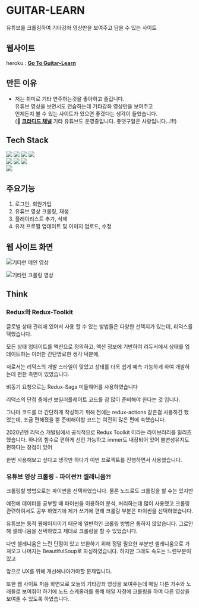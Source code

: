 # GUITAR-LEARN

유튜브를 크롤링하여 기타강좌 영상만을 보여주고 담을 수 있는 사이트

## 웹사이트

heroku : **[Go To Guitar-Learn](https://guitar-learn.herokuapp.com/)**

## 만든 이유

- 저는 취미로 기타 연주하는것을 좋아하고 즐깁니다.<br>
  유튜브 영상을 보면서도 연습하는데 기타강좌 영상만을 보여주고 <br>
  언제든지 볼 수 있는 사이트가 있으면 좋겠다는 생각이 들었습니다. <br>
  (🎸 **[크라디드 채널](https://www.youtube.com/channel/UC0pCBsPGS591jiaxSdoEJyg)** 기타 유튜브도 운영중입니다. 좋댓구알은 사랑입니다...!!!)

## Tech Stack

<img src="https://img.shields.io/badge/TypeScript-3178C6?style=flat-square&logo=TypeScript&logoColor=white"/></a>
<img src="https://img.shields.io/badge/React-61DAFB?style=flat-square&logo=React&logoColor=white"/></a>
<img src="https://img.shields.io/badge/Redux-764ABC?style=flat-square&logo=Redux&logoColor=white"/></a>
<img src="https://img.shields.io/badge/Redux-Saga-999999?style=flat-square&logo=Redux-Saga&logoColor=white"/></a>
<br>
<img src="https://img.shields.io/badge/Node.js-339933?style=flat-square&logo=Node.js&logoColor=white"/></a>
<img src="https://img.shields.io/badge/Express-000000?style=flat-square&logo=Express&logoColor=white"/></a>
<img src="https://img.shields.io/badge/MongoDB-47A248?style=flat-square&logo=MongoDB&logoColor=white"/></a>
<br>
<img src="https://img.shields.io/badge/Python-3766AB?style=flat-square&logo=Python&logoColor=white"/></a>

## 주요기능

1. 로그인, 회원가입 <br>
2. 유튜브 영상 크롤링, 재생 <br>
3. 플레이리스트 추가, 삭제 <br>
4. 유저 프로필 업데이트 및 이미지 업로드, 수정 <br>

## 웹 사이트 화면

![기타런 메인 영상](https://user-images.githubusercontent.com/56147655/129140313-38d23b32-fbab-4f51-8c4d-981828c70cab.gif)

![기타런 크롤링 영상](https://user-images.githubusercontent.com/56147655/129140339-687cd3c9-7848-400c-8c9c-bae0f7a9d7a1.gif)

## Think

### Redux와 Redux-Toolkit

글로벌 상태 관리에 있어서 사용 할 수 있는 방법들은 다양한 선택지가 있는데, 리덕스를 택했습니다.

모든 상태 업데이트를 액션으로 정의하고, 액션 정보에 기반하여 리듀서에서 상태를 업데이트하는 이러한 간단명료한 생각 덕분에,

저로서는 리덕스의 개발 스타일이 맞았고 상태를 더욱 쉽게 예측 가능하게 하여 개발하는데 편한 측면이 있었습니다.

비동기 요청으로는 Redux-Saga 미들웨어를 사용하였습니다

리덕스의 단점 중에선 보일러플레이트 코드를 참 많이 준비해야 한다는 것 입니다.

그나마 코드를 더 간단하게 작성하기 위해 전에는 redux-actions 같은걸 사용하긴 했었는데, 조금 편해졌을 뿐 준비해야할 코드는 여전히 많은 편에 속했습니다.

2020년엔 리덕스 개발팀에서 공식적으로 Redux Toolkit 이라는 라이브러리를 릴리즈했습니다. 하나의 함수로 편하게 선언 가능하고 immer도 내장되어 있어 불변성유지도 편하다는 장점이 있어

한번 사용해보고 싶다고 생각만 하다가 이번 프로젝트를 진행하면서 사용했습니다.

### 유튜브 영상 크롤링 - 파이썬?! 셀레니움?!

크롤링할 방법으로는 파이썬을 선택하였습니다. 물론 노드로도 크롤링을 할 수는 있지만

예전에 데이터를 공부할 때 파이썬을 이용하여 분석, 처리하는데 많이 사용했고 크롤링 관련하여서도 공부 하였기에 제가 쓰기에 편해 크롤링 부분은 파이썬을 선택하였습니다.

유튜브는 동적 웹페이지이기 때문에 일반적인 크롤링 방법은 통하지 않았습니다. 그로인해 셀레니움을 선택하였고 제대로 크롤링을 할 수 있었습니다.

다만 셀레니움은 느린 단점이 있고 보완하기 위해 정말 필요한 부분만 셀레니움으로 가져오고 나머지는 BeautifulSoup로 파싱하였습니다. 하지만 그래도 속도는 느린부분이 있고

앞으로 UX를 위해 개선해나아가야할 문제입니다.

또한 웹 사이트 처음 화면으로 오늘의 기타강좌 영상을 보여주는데 매일 다른 가수와 노래들로 보여줘야 하기에 노드 스케줄러를 통해 매일 자정에 크롤링을 하여 다른 영상을 보여줄 수 있도록 하였습니다.
